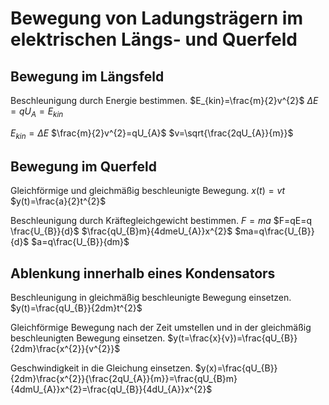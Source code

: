 # Bewegung von Ladungsträgern im elektrischen Längs- und Querfeld

## Bewegung im Längsfeld

Beschleunigung durch Energie bestimmen.
$E_{kin}=\frac{m}{2}v^{2}$
$\Delta E=qU_{A}=E_{kin}$

$E_{kin}=\Delta E$
$\frac{m}{2}v^{2}=qU_{A}$
$v=\sqrt{\frac{2qU_{A}}{m}}$

## Bewegung im Querfeld

Gleichförmige und gleichmäßig beschleunigte Bewegung.
$x(t)=vt$
$y(t)=\frac{a}{2}t^{2}$

Beschleunigung durch Kräftegleichgewicht bestimmen.
$F=ma$
$F=qE=q \frac{U_{B}}{d}$
$\frac{qU_{B}m}{4dmeU_{A}}x^{2}$
$ma=q\frac{U_{B}}{d}$
$a=q\frac{U_{B}}{dm}$

## Ablenkung innerhalb eines Kondensators

Beschleunigung in gleichmäßig beschleunigte Bewegung einsetzen.
$y(t)=\frac{qU_{B}}{2dm}t^{2}$

Gleichförmige Bewegung nach der Zeit umstellen und in der gleichmäßig beschleunigten Bewegung einsetzen.
$y(t=\frac{x}{v})=\frac{qU_{B}}{2dm}\frac{x^{2}}{v^{2}}$

Geschwindigkeit in die Gleichung einsetzen.
$y(x)=\frac{qU_{B}}{2dm}\frac{x^{2}}{\frac{2qU_{A}}{m}}=\frac{qU_{B}m}{4dmU_{A}}x^{2}=\frac{qU_{B}}{4dU_{A}}x^{2}$
